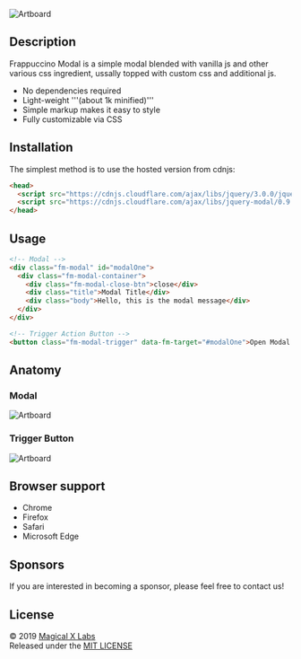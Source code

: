 ![Artboard](https://user-images.githubusercontent.com/19171147/62957907-b1286e00-bdc3-11e9-852b-3ae5ddf85171.png)

## Description 
Frappuccino Modal is a simple modal blended with vanilla js and other various css ingredient, ussally topped with custom css and additional js.

- No dependencies required
- Light-weight '''(about 1k minified)'''
- Simple markup makes it easy to style
- Fully customizable via CSS

## Installation 
The simplest method is to use the hosted version from cdnjs:


```html
<head>
  <script src="https://cdnjs.cloudflare.com/ajax/libs/jquery/3.0.0/jquery.min.js"></script>
  <script src="https://cdnjs.cloudflare.com/ajax/libs/jquery-modal/0.9.1/jquery.modal.min.js"></script>
</head>
```


## Usage

```html
<!-- Modal -->
<div class="fm-modal" id="modalOne">
  <div class="fm-modal-container">
    <div class="fm-modal-close-btn">close</div>
    <div class="title">Modal Title</div>
    <div class="body">Hello, this is the modal message</div>
  </div>
</div>

<!-- Trigger Action Button -->
<button class="fm-modal-trigger" data-fm-target="#modalOne">Open Modal One</button>

```


## Anatomy 

### Modal
![Artboard](https://user-images.githubusercontent.com/19171147/62988656-1c4d6100-be13-11e9-915a-2ea217d90bcb.png)

### Trigger Button
![Artboard](https://user-images.githubusercontent.com/19171147/62989264-4dc72c00-be15-11e9-8600-0953bb19ef9b.png)



## Browser support
- Chrome
- Firefox
- Safari
- Microsoft Edge

## Sponsors
If you are interested in becoming a sponsor, please feel free to contact us!

## License
© 2019 [Magical X Labs](https://dorianbrown.io)  
Released under the [MIT LICENSE](http://opensource.org/licenses/MIT)


